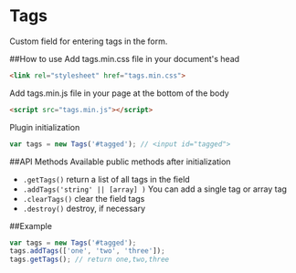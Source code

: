 # Tags
Custom field for entering tags in the form.

##How to use
Add tags.min.css file in your document's head
````html
<link rel="stylesheet" href="tags.min.css">
````
Add tags.min.js file in your page at the bottom of the body
````html
<script src="tags.min.js"></script>
````
Plugin initialization
````javascript
var tags = new Tags('#tagged'); // <input id="tagged">
````
##API Methods
Available public methods after initialization
* `.getTags()` return a list of all tags in the field
* `.addTags('string' || [array] )` You can add a single tag or array tag
* `.clearTags()` clear the field tags
* `.destroy()` destroy, if necessary

##Example
````javascript
var tags = new Tags('#tagged');
tags.addTags(['one', 'two', 'three']);
tags.getTags(); // return one,two,three
````
